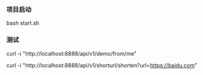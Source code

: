 ### 项目启动
bash start.sh

### 测试
curl -i "http://localhost:8888/api/v1/demo/from/me" 

curl -i "http://localhost:8888/api/v1/shorturl/shorten?url=https://baidu.com"
